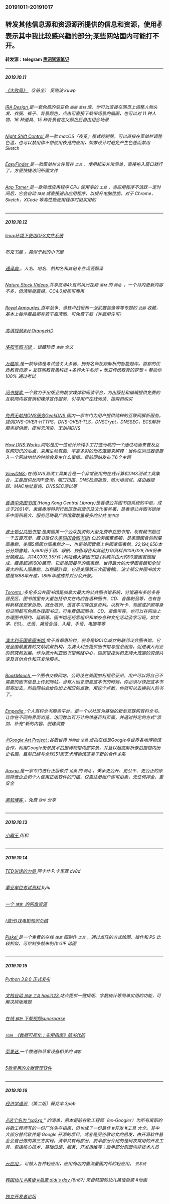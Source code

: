 ### 20191011-20191017
转发其他信息源和资源源所提供的信息和资源，使用✌表示其中我比较感兴趣的部分;某些网站国内可能打不开。
---
#### 转发源：telegram [黑洞资源笔记](https://t.me/tieliu)
---
##### 2019.10.11
###### [《大败局》 ](https://pan.baidu.com/wap/init?surl=GCn5e4xxSDXYWmgrbo3qqg)（2册全） 吴晓波 kuwp
###### [IRA Design ](https://iradesign.io/) 是一套免费的渐变色 `插画` `素材` 库，你可以直接在网页上调整人物头发、衣服、裤子、背景颜色，点击可直接下载带场景的插画，也可以对 11 种人物、16 种道具、15 种背景自定义颜色后自由组合场景
###### [Night Shift Control ](https://github.com/isaiasmatewos/night-shift-control) 是一款 macOS「夜览」模式控制器，可以直接在菜单栏调整色温，也可以禁用你不想使用夜览的应用，如做设计时避免产生色差而禁用 Sketch
###### [EasyFinder ](https://www.easyfinderapp.com/) 是一款菜单栏文件暂存 `工具` ，使用起来非常简单，直接拖入窗口就行了，方便快捷访问所需文件
###### [App Tamer ](https://www.stclairsoft.com/AppTamer/) 是一款降低应用程序 CPU 使用率的 `工具` ，当应用程序不活跃一定时间后，它会自动 `降频` 或直接退出应用程序，以提升电脑性能，对于 Chrome、Sketch、XCode 等高性能应用程序时挺实用的

---
##### 2019.10.12
###### [linux环境下使用GFS文件系统 ](https://blogread.cn/it/wap/article/3440?f=)
###### [布克书屋 ](https://www.asziliao.com/)，类似于我的小书屋
###### [通译典 ](http://tdict.com/mob/index.html)，人名、地名、机构名和其他专业词语翻译
###### [Nature Stock Videos ](https://www.naturestockvideos.com/) 共享高清4k自然风光视频 `素材` 的 `网站 `，一个月内更新内容不多，但清晰度震撼，CC4.0授权可商用
###### [Royal Armouries ](https://collections.royalarmouries.org/#/objects)  百年战争、滑铁卢战役和一战武器装备等等专题的 `武器` 收藏，基本上每件藏品都有若干高清图，可免费下载（非商用许可）
###### [高清视频`素材` OrangeHD ](http://www.orangehd.com/)
###### [洛阳市图书馆 ](http://61.136.80.211:8090/index.php)，馆藏珍贵 `古籍` 全文
###### [万题库 ](http://www.wantiku.com/)是一款号称是考试通关大杀器，拥有名师视频解析的智能题库。首都的优质教育资源 + 互联网教育黑科技 +各界大牛名师 + 改变传统教育的梦想 = 帮助你100% 通过考试 
###### [问书搜索 ](http://www.bookask.com/)一个致力于出版业的数字媒体和阅读平台，为出版社和编辑提供免费的互联网内容营销和媒体宣传服务，引导用户在线阅读、搜索和购买
###### [免费无劫持DNS服务GeekDNS ](https://www.233py.com/)国内一家专门为用户提供纯粹的互联网解析服务，提供DNS-OVER-HTTPS，DNS-OVER-TLS，DNSCrypt，DNSSEC，ECS解析服务提供商，提供无污染，无劫持DNS
###### [How DNS Works ](https://howdns.works/) 网站是由一位设计师纯手工打造而成的一个通过动画来普及互联网知识的站点，采用生动有趣、丰富多彩的动态漫画来解释：当你在浏览器里键入一个网站地址的时候会发生什么事情。目前网站发布了6个主题
###### [ViewDNS ](http://viewdns.info/):在线DNS测试工具集合是一个非常使用的在线计算机DNS测试工具集合，主要提供反向IP查询，端口扫描、DNS检测报告、防火墙测试、路由器跟踪、MAC地址查询、DNSSEC测试等
###### [香港中央图书馆 ](https://www.hkpl.gov.hk/sc/hkcl/home/index.html)(Hong Kong Central Library)是香港公共图书馆系统的中枢，成立于2001年，隶属香港特别行政区政府康乐及文化事务署，是香港公共图书馆体系中面积最大、服务范畴最广和馆藏数量最多的公共 `图书馆`
###### [波士顿公共图书馆 ](http://www.bpl.org/)是美国第一个公众投资的大型免费市立图书馆，现有藏书超过一千五百万册，藏书量仅次[美国国会图书馆](https://www.loc.gov/)( 位於美國華盛頓，是美國國會的附屬圖書館，美國5個國立圖書館之一，也是美國實際上的國家圖書館。22,194,656本已分類書籍。5,600份手稿、報紙、技術報告和其他打印資料和109,029,796份未分類藏品。共147,093,357件 )和[哈佛大学图书馆 ](https://library.harvard.edu/)(系統共由大約90座圖書館組成，藏書超過1600萬冊。它是美國最早的圖書館，世界最大的大學圖書館和全球最大的私人圖書館。以館藏計算，它是美國第三大圖書館)。波士顿公共图书馆大楼是1888年开建，1895年建成并对公众开放。
###### [Toronto ](http://www.torontopubliclibrary.ca/):多伦多公共图书馆是加拿大最大的公共图书馆系统，分馆遍布多伦多各居民区。图书馆里有大量包括中文在内的各语种图书、CD、音像制品等，也有各种新移民安家协助、就业培训、语言学习等信息资料。以枫叶卡、驾照或护照等身份证明都可免费办理图书证，可免费借阅图书、CD、录像带等，也可以在网站上办理图书预约、延期等。图书馆还经常组织和举办各种文化活动及学习班，如文学、ESL、法语、英语会话、入藉、手语、电脑等等
###### [澳大利亚国家图书馆 ](http://www.nla.gov.au/)位于首都堪培拉，前身是1901年成立的联邦议会图书馆。它是全国最重要的文献收藏机构，为澳大利亚提供图书馆与信息服务，促进澳大利亚的研究和发展。作为澳大利亚图书馆网络中心，国家馆提供和支持大范围的资源共享及其他合作和开发性服务。
###### [BookMooch ](http://bookmooch.com/)一个图书交换网站，公司设在美国加利福尼亚州。用户可以将自己不需要的图书信息上传到网站，当有人回复想要这本书的时候，你必须尽快把这本书邮寄出去，然后网站会给你加上相应的点数，用这个点数，你就可以去换别人的书了。
###### [Empedia ](http://www.empedia.com/):个人百科全书服务平台，是一个以社区为基础的新型互联网百科全书。让你在不同的界面浏览、访问数以百万计的维基百科页面，并通过特定的方式“添加、补充”新的内容，创建调查
###### [✌Google Art Project ](http://www.googleartproject.com/):谷歌世界 `博物馆` `全景` 虚拟在线是Google与世界各地博物馆合作，利用Google街景技术拍摄博物馆内部实景，并且以超高解析像拍摄馆内历史名画。目前已经与全球151家艺术博物馆签署了新的合作关系
###### [Apsgo ](https://apsgo.com/bid/?id=2&campaign=tuiguang-egouz)是一家专门进行正版软件 `拍卖` 的 `网站` ，秉承更公开、更公平、更公正的原则降低企业和个人使用正版软件的门槛，仅需注册账户即可拍卖，无任何押金，更安全
###### [黑软博客 ](https://ii90099.com/)，免费 `软件` 分享

---
##### 2019.10.13
###### [小霸王 ](https://www.yikm.net/)街机
---
##### 2019.10.14
###### [TED说话的力量 ](https://pan.baidu.com/wap/init?surl=1YJ5LZe_lRRuSYnKVF0-3w) 阿卡什·P.卡里亚 dv8d
###### [事业单位考试资料 ](https://pan.baidu.com/s/1hpoqDQ5Th52C_xfnEp9YuA#/) byiu
###### [一个 `博客 `的网盘资源 ](https://www.qiuziyuan.net/wangpan/)
###### [(蓝光)找电影知识总结 ](https://www.hostloc.com/thread-595549-1-1.html)
###### [Piskel ](https://www.piskelapp.com/) 是一个免费的在线 `像素` 图制作 `工具` ，通过点阵的方式绘图，操作和 PS 比较相似，可绘制多帧来制作 GIF 动图
---
##### 2019.10.15
###### [Python 3.8.0 正式发布 ](https://www.python.org/downloads/release/python-380/)
###### [文档自动 `排版` `工具` haoii123 ](http://p.haoii123.com/)站点提供一键排版、字数统计等简单实用的功能，可解决排版难题
###### [在线 `解析` 下载视频superparse ](https://superparse.com/tutorial/zh) 
###### [`代码 `《数据可视化：实用指南》随书代码 ](https://github.com/kjhealy/dataviz)
###### [苹果迷 ](https://applefans.today/) 一个推送和苹果设备相关的 `博客`
###### [5款常用的文献管理软件 ](https://mp.weixin.qq.com/s?__biz=MzA5MjY4OTMzMw==&mid=2650316502&idx=1&sn=c6a8ed09787f9390d078625e0e5a3b9b)
---
##### 2019.10.16
###### [经济学通识 ](https://pan.baidu.com/wap/init?surl=sQgCtjn18FtG4NkQFriIlA) （第二版）薛兆丰 3pob 
###### [✌这个名为 “xg2xg ](https://github.com/jhuangtw-dev/xg2xg)” 的清单，原本是前谷歌工程师（ex-Googler）为所有离职的谷歌工程师写的一份厂外生存指南，但也成了一份最佳 #开发 #工具 大全。其中大部分替代软件是 Google 开源的项目，或者是受谷歌论文的启发，由开源软件基金会自己做的第三方实现。清单共有两部分，前半部分介绍的是码农常用的开发工具，包括核心技术、基础设施、服务、开发运维等；后半部分则面向非技术人员
###### [云应用 ](https://www.imcloudapp.com/)，可植入各种轻应用，应用商店内置海量国内外的轻应用。 `云系统`
###### [韩国幼儿 #英语 #启蒙 didi's day ](https://pan.baidu.com/s/1Sv69K4q94DwvKVlL9C2o_A#/)(6n87) 来自韩国的幼儿英语启蒙 #动画
###### [独立开发者论坛 ](https://indiehackers.net/)
###### []()
